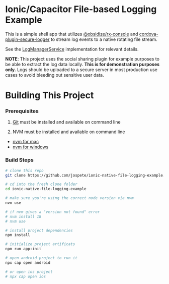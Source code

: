 # Ionic/Capacitor File-based Logging Example

This is a simple shell app that utilizes 
[@obsidize/rx-console](https://github.com/jospete/obsidize-rx-console)
and [cordova-plugin-secure-logger](https://github.com/jospete/cordova-plugin-secure-logger)
to stream log events to a native rotating file stream.

See the [LogManagerService](https://github.com/jospete/ionic-native-file-logging-example/blob/master/src/app/services/log-manager.service.ts)
implementation for relevant details.

**NOTE**: This project uses the social sharing plugin for example purposes to be able to extract
the log data locally. **This is for demonstration purposes only.** Logs should be uploaded
to a secure server in most production use cases to avoid bleeding out sensitive user data.

# Building This Project

### Prerequisites

1. [Git](https://git-scm.com/downloads) must be installed and available on command line

2. NVM must be installed and available on command line

- [nvm for mac](https://github.com/coreybutler/nvm-windows)
- [nvm for windows](https://github.com/coreybutler/nvm-windows)

### Build Steps

```bash
# clone this repo
git clone https://github.com/jospete/ionic-native-file-logging-example.git

# cd into the fresh clone folder
cd ionic-native-file-logging-example

# make sure you're using the correct node version via nvm
nvm use

# if nvm gives a "version not found" error
# nvm install 18
# nvm use

# install project dependencies
npm install

# initialize project artificats
npm run app:init

# open android project to run it
npx cap open android

# or open ios project
# npx cap open ios
```